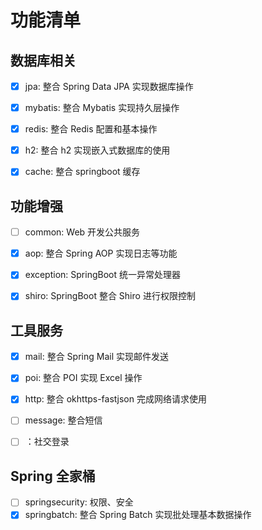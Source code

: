 # 功能清单


## 数据库相关
- [x] jpa: 整合 Spring Data JPA 实现数据库操作
- [x] mybatis: 整合 Mybatis 实现持久层操作
- [x] redis: 整合 Redis 配置和基本操作
- [x] h2: 整合 h2 实现嵌入式数据库的使用
- [x] cache: 整合 springboot 缓存


## 功能增强
- [ ] common: Web 开发公共服务
- [x] aop: 整合 Spring AOP 实现日志等功能
- [x] exception: SpringBoot 统一异常处理器

- [x] shiro: SpringBoot 整合 Shiro 进行权限控制

  

## 工具服务
- [x] mail: 整合 Spring Mail 实现邮件发送
- [x] poi: 整合 POI 实现 Excel 操作
- [x] http: 整合 okhttps-fastjson 完成网络请求使用
- [ ] message: 整合短信

- [ ] ：社交登录

## Spring 全家桶
- [ ] springsecurity: 权限、安全
- [x] springbatch: 整合 Spring Batch 实现批处理基本数据操作 
